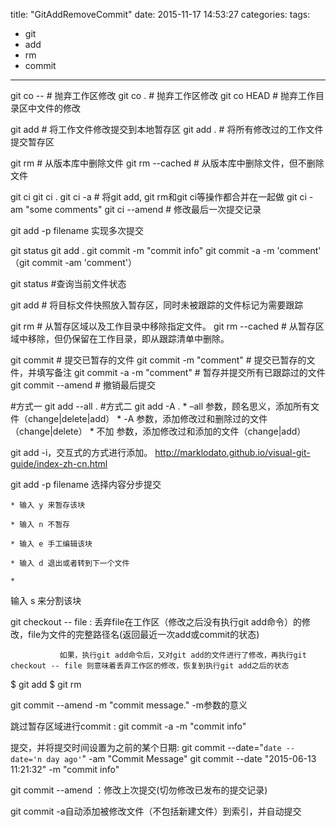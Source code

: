 title: "GitAddRemoveCommit"
date: 2015-11-17 14:53:27
categories: 
tags:
  - git
  - add
  - rm
  - commit
---

git co  -- <file>   # 抛弃工作区修改
git co  .           # 抛弃工作区修改
git co HEAD <file>  # 抛弃工作目录区中文件的修改

git add <file>      # 将工作文件修改提交到本地暂存区
git add .           # 将所有修改过的工作文件提交暂存区

git rm <file>       # 从版本库中删除文件
git rm <file> --cached  # 从版本库中删除文件，但不删除文件

 

git ci <file>
git ci .
git ci -a           # 将git add, git rm和git ci等操作都合并在一起做
git ci -am "some comments"
git ci --amend      # 修改最后一次提交记录


git add -p filename 实现多次提交

git status
git add .
git commit -m "commit info"
     git commit -a -m 'comment'  （git commit -am 'comment'）


git status          #查询当前文件状态

git add <file>      # 将目标文件快照放入暂存区，同时未被跟踪的文件标记为需要跟踪

git rm <file>               # 从暂存区域以及工作目录中移除指定文件。
git rm --cached <file>      # 从暂存区域中移除，但仍保留在工作目录，即从跟踪清单中删除。

git commit                      # 提交已暂存的文件
git commit -m "comment"         # 提交已暂存的文件，并填写备注
git commit -a -m "comment"      # 暂存并提交所有已跟踪过的文件
git commit --amend              # 撤销最后提交


#方式一
git add --all .
#方式二
git add -A .
	* –all 参数，顾名思义，添加所有文件（change|delete|add）
	* -A 参数，添加修改过和删除过的文件（change|delete）
	* 不加 参数，添加修改过和添加的文件（change|add）

git add -i，交互式的方式进行添加。
http://marklodato.github.io/visual-git-guide/index-zh-cn.html


git add -p filename 选择内容分步提交
     
	* 输入 y 来暂存该块

	* 输入 n 不暂存

	* 输入 e 手工编辑该块

	* 输入 d 退出或者转到下一个文件

	* 
输入 s 来分割该块




 git checkout -- file :  丢弃file在工作区（修改之后没有执行git add命令）的修改，file为文件的完整路径名(返回最近一次add或commit的状态)

               如果，执行git add命令后，又对git add的文件进行了修改，再执行git checkout -- file 则意味着丢弃工作区的修改，恢复到执行git add之后的状态



$ git add <resolved-file>
$ git rm <resolved-file>

git commit  --amend  -m  "commit message."  -m参数的意义


 跳过暂存区域进行commit : git commit -a -m "commit info"


提交，并将提交时间设置为之前的某个日期:
     git commit --date="`date --date='n day ago'`" -am "Commit Message"
     git commit --date "2015-06-13 11:21:32" -m "commit info"

git commit --amend ：修改上次提交(切勿修改已发布的提交记录)


git commit -a自动添加被修改文件（不包括新建文件）到索引，并自动提交




